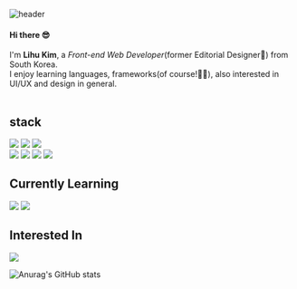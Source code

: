 ![header](https://capsule-render.vercel.app/api?type=cylinder&color=timeGradient&height=150&section=header&text=Hey%20I'm%20Lihu🦄&fontSize=50&animation=twinkling&desc=🤸‍♀️🎧💻🎥📚✈&descSize=18&descAlignY=80&fontAlignY=45)

#### Hi there 😎

I'm **Lihu Kim**, a *Front-end Web Developer*(former Editorial Designer🎨) from South Korea. <br>
I enjoy learning languages, frameworks(of course!🙋‍♀️), also interested in UI/UX and design in general. 
<br><br>

stack
-----
<img src="https://img.shields.io/badge/Javascript-F7DF1E?style=for-the-badge&logo=Javascript&logoColor=white"> <img src="https://img.shields.io/badge/React-61DAFB?style=for-the-badge&logo=react&logoColor=white"> <img src="https://img.shields.io/badge/Vue.js-4FC08D?style=for-the-badge&logo=Vue.js&logoColor=white"> 
<br>
<img src="https://img.shields.io/badge/Figma-F24E1E?style=for-the-badge&logo=figma&logoColor=white"> <img src="https://img.shields.io/badge/Adobeindesign-FF3366?style=for-the-badge&logo=Adobeindesign&logoColor=white"> <img src="https://img.shields.io/badge/Adobeillustrator-FF9A00?style=for-the-badge&logo=Adobeillustrator&logoColor=white"> <img src="https://img.shields.io/badge/Adobephotoshop-31A8FF?style=for-the-badge&logo=Adobephotoshop&logoColor=white"> 



Currently Learning
--------
<img src="https://img.shields.io/badge/Typescript-3178C6?style=for-the-badge&logo=Typescript&logoColor=white"> <img src="https://img.shields.io/badge/Next.js-000000?style=for-the-badge&logo=Next.js&logoColor=white"> 

Interested In
--------------
<img src="https://img.shields.io/badge/D3.js-F9A03C?style=for-the-badge&logo=D3.js&logoColor=white"> 

![Anurag's GitHub stats](https://github-readme-stats.vercel.app/api?username=limelumo&show_icons=true&theme=radical)



